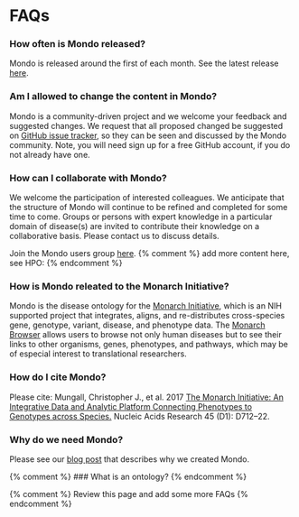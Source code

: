 ---
---
# FAQs

### How often is Mondo released?

Mondo is released around the first of each month. See the latest release [here](https://github.com/monarch-initiative/mondo/releases).

### Am I allowed to change the content in Mondo?

Mondo is a community-driven project and we welcome your feedback and suggested changes. We request that all proposed changed be suggested on [GitHub issue tracker](https://github.com/monarch-initiative/mondo), so they can be seen and discussed by the Mondo community. Note, you will need sign up for a free GitHub account, if you do not already have one.

### How can I collaborate with Mondo?

We welcome the participation of interested colleagues. We anticipate that the structure of Mondo will continue to be refined and completed for some time to come. Groups or persons with expert knowledge in a particular domain of disease(s) are invited to contribute their knowledge on a collaborative basis. Please contact us to discuss details.

Join the Mondo users group [here](https://groups.google.com/forum/#!forum/mondo-users). {% comment %} add more content here, see HPO:  {% endcomment %}

### How is Mondo releated to the Monarch Initiative?

Mondo is the disease ontology for the [Monarch Initiative](https://monarchinitiative.org/), which is an NIH supported project that integrates, aligns, and re-distributes cross-species gene, genotype, variant, disease, and phenotype data. The [Monarch Browser](https://monarchinitiative.org/) allows users to browse not only human diseases but to see their links to other organisms, genes, phenotypes, and pathways, which may be of especial interest to translational researchers.

### How do I cite Mondo?

Please cite: Mungall, Christopher J., et al. 2017 [The Monarch Initiative: An Integrative Data and Analytic Platform Connecting Phenotypes to Genotypes across Species.](https://academic.oup.com/nar/article/45/D1/D712/2605791) Nucleic Acids Research 45 (D1): D712–22.


### Why do we need Mondo?

Please see our [blog post](https://medium.com/@MonarchInit/new-release-of-mondo-disease-ontology-9a48521353e3) that describes why we created Mondo.



{% comment %} ### What is an ontology? {% endcomment %}

{% comment %} Review this page and add some more FAQs {% endcomment %}

